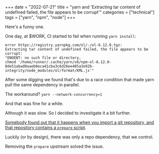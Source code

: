 +++
date = "2022-07-21"
title = "yarn and 'Extracting tar content of undefined failed, the file appears to be corrupt'"
categories = ["technical"]
tags = ["yarn", "npm", "node"]
+++

Here's a funny one.

One day, at $WORK, CI started to fail when running `yarn install`:

 ```
 error https://registry.yarnpkg.com/ol/-/ol-6.12.0.tgz: 
 Extracting tar content of undefined failed, the file appears to be corrupt: 
 "ENOENT: no such file or directory, 
 chmod '/home/runner/.cache/yarn/v6/npm-ol-6.12.0-0de51abad0aaeb0eca41cba3c6d26ee485a3e92b-integrity/node_modules/ol/format/KML.js'"
 ```

After some digging we found that's due to a race condition that made yarn pull the same dependency in parallel.

The workaround? `yarn --network-concurrency=1`

And that was fine for a while.

Although it was slow. So I decided to investigate it a bit further.

[Somebody found out that it happens when you import a git repository, and that repository contains a `prepare` script](https://github.com/yarnpkg/yarn/issues/6312#issuecomment-422806004).


Luckily (or by design), there was only a repo dependency, that we control.

Removing the `prepare` upstream solved the issue.

